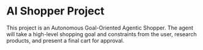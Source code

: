 # AI Shopper Project

This project is an Autonomous Goal-Oriented Agentic Shopper.
The agent will take a high-level shopping goal and constraints from the user,
research products, and present a final cart for approval.

